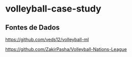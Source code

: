 # volleyball-case-study
 
## Fontes de Dados 
https://github.com/veds12/volleyball-ml

https://github.com/ZakirPasha/Volleyball-Nations-League
